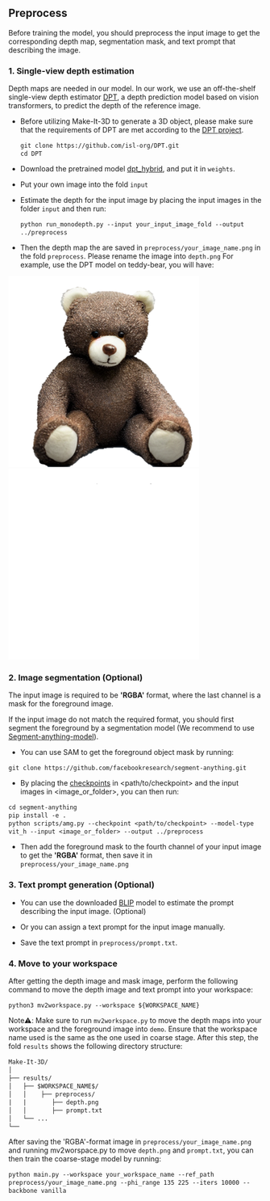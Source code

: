 ## Preprocess

Before training the model, you should preprocess the input image to get the corresponding depth map, segmentation mask, and 
text prompt that describing the image.



### 1. Single-view depth estimation
Depth maps are needed in our model.
In our work, we use an off-the-shelf single-view depth estimator [DPT](https://github.com/isl-org/DPT), a depth prediction model based on vision transformers, to predict the depth of the reference image. 

- Before utilizing Make-It-3D to generate a 3D object, please make sure that the requirements of DPT are met according to the [DPT project](https://github.com/isl-org/DPT).
  ```
  git clone https://github.com/isl-org/DPT.git
  cd DPT
  ```
- Download the pretrained model [dpt_hybrid](https://github.com/intel-isl/DPT/releases/download/1_0/dpt_hybrid-midas-501f0c75.pt), and put it in `weights`.

- Put your own image into the fold ```input```

- Estimate the depth for the input image by placing the input images in the folder ```input``` and then run: 
  ```
  python run_monodepth.py --input your_input_image_fold --output ../preprocess
  ```
- Then the depth map the are saved in ```preprocess/your_image_name.png``` in the fold ```preprocess```. Please rename the image into ```depth.png```
For example, use the DPT model on teddy-bear, you will have:

![](../demo/teddy.png) <img src="../results/teddy/preprocess/depth.png" width="378" heigh="378"/>
### 2. Image segmentation (Optional)

The input image is required to be **'RGBA'** format, where the last channel is a mask for the foreground image.

If the input image do not match the required format, you should first segment the foreground by a segmentation model (We recommend to use [Segment-anything-model](https://github.com/facebookresearch/segment-anything)).

- You can use SAM to get the foreground object mask by running:
```
git clone https://github.com/facebookresearch/segment-anything.git
```

- By placing the [checkpoints](https://dl.fbaipublicfiles.com/segment_anything/sam_vit_h_4b8939.pth) in <path/to/checkpoint> and the input images in <image_or_folder>, you can then run:
```
cd segment-anything
pip install -e .
python scripts/amg.py --checkpoint <path/to/checkpoint> --model-type vit_h --input <image_or_folder> --output ../preprocess
```
- Then add the foreground mask to the fourth channel of your input image to get the **'RGBA'** format, then save it in ``preprocess/your_image_name.png``


### 3. Text prompt generation (Optional)

- You can use the downloaded [BLIP](https://github.com/salesforce/BLIP) model to estimate the prompt describing the input image. (Optional)

- Or you can assign a text prompt for the input image manually.

- Save the text prompt in ```preprocess/prompt.txt```.


### 4. Move to your workspace

After getting the depth image and mask image, perform the following command to  move the depth image and text prompt into your workspace:
```
python3 mv2workspace.py --workspace ${WORKSPACE_NAME}
```

Note⚠️: Make sure to run ```mv2workspace.py``` to move the depth maps into your workspace and the foreground image into ```demo```. Ensure that the workspace name used is the same as the one used in coarse stage.
After this step, the fold ```results``` shows the following directory structure:
```
Make-It-3D/
│
├── results/
│   ├── $WORKSPACE_NAME$/
│   │    ├── preprocess/
|   |       ├── depth.png
│   │       ├── prompt.txt
│   └── ...
└── 
```

After saving the 'RGBA'-format image in ```preprocess/your_image_name.png``` and running mv2worspace.py to move ```depth.png``` and ```prompt.txt```, you can then 
train the coarse-stage model by running: 
```
python main.py --workspace your_workspace_name --ref_path preprocess/your_image_name.png --phi_range 135 225 --iters 10000 --backbone vanilla
```
